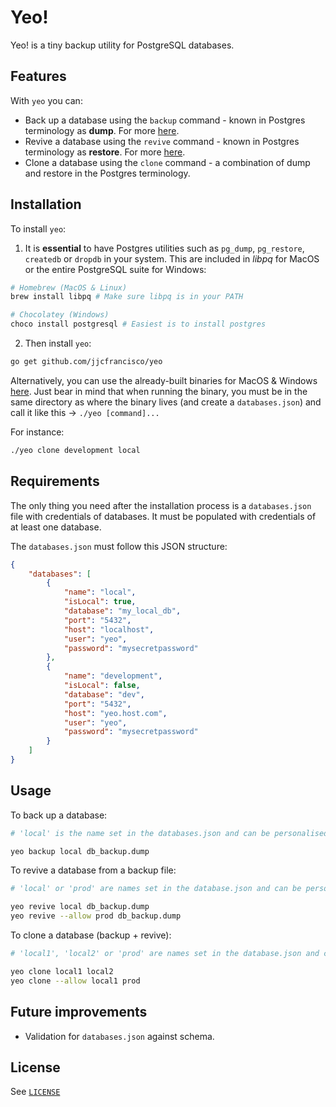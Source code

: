 # Yeo!
Yeo! is a tiny backup utility for PostgreSQL databases.

## Features

 With `yeo` you can:
* Back up a database using the `backup` command - known in Postgres terminology as **dump**. For more [here](https://www.postgresql.org/docs/current/app-pgdump.html).
* Revive a database using the `revive` command - known in Postgres terminology as **restore**. For more [here](https://www.postgresql.org/docs/current/app-pgrestore.html).
* Clone a database using the `clone` command - a combination of dump and restore in the Postgres terminology.

## Installation
To install `yeo`:
1. It is **essential** to have Postgres utilities such as `pg_dump`, `pg_restore`, `createdb` or `dropdb` in your system. This are included in *libpq* for MacOS or the entire PostgreSQL suite for Windows:
```bash
# Homebrew (MacOS & Linux)
brew install libpq # Make sure libpq is in your PATH

# Chocolatey (Windows)
choco install postgresql # Easiest is to install postgres
```
2. Then install `yeo`:
```bash
go get github.com/jjcfrancisco/yeo
```

Alternatively, you can use the already-built binaries for MacOS & Windows [here](https://github.com/jjcfrancisco/yeo/releases/). Just bear in mind that when running the binary, you must be in the same directory as where the binary lives (and create a `databases.json`) and call it like this -> `./yeo [command]...`

For instance:
```bash
./yeo clone development local
``` 

## Requirements
The only thing you need after the installation process is a `databases.json` file with credentials of databases. It must be populated with credentials of at least one database.

The `databases.json` must follow this JSON structure:
```json
{
    "databases": [
        {
            "name": "local",
            "isLocal": true,
            "database": "my_local_db",
            "port": "5432",
            "host": "localhost",
            "user": "yeo",
            "password": "mysecretpassword"
        },
        {
            "name": "development",
            "isLocal": false,
            "database": "dev",
            "port": "5432",
            "host": "yeo.host.com",
            "user": "yeo",
            "password": "mysecretpassword"
        }
    ]
}
```

## Usage
To back up a database:
```bash
# 'local' is the name set in the databases.json and can be personalised

yeo backup local db_backup.dump
```

To revive a database from a backup file:
```bash
# 'local' or 'prod' are names set in the database.json and can be personalised. The '--allow' flag allows to revive into non-local databases. 

yeo revive local db_backup.dump
yeo revive --allow prod db_backup.dump
```

To clone a database (backup + revive):
```bash
# 'local1', 'local2' or 'prod' are names set in the database.json and can be personalised. The '--allow' flag allows to revive into non-local databases.

yeo clone local1 local2
yeo clone --allow local1 prod
```

## Future improvements
* Validation for `databases.json` against schema.

## License

See [`LICENSE`](./LICENSE)
